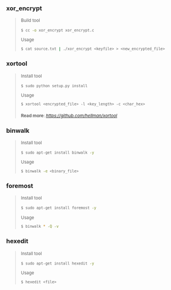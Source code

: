 ### xor_encrypt
><small>Build tool
>```bash
>$ cc -o xor_encrypt xor_encrypt.c
>```
>Usage
>```bash
>$ cat source.txt | ./xor_encrypt <keyfile> > <new_encrypted_file>
>```
></small>
  
### xortool
><small>Install tool
>```bash
>$ sudo python setup.py install
>```
>Usage
>```bash
>$ xortool <encrypted_file> -l <key_length> -c <char_hex>
>```
>__Read more__: <i>https://github.com/hellman/xortool</i></small>
  
### binwalk
><small>Install tool
>```bash
>$ sudo apt-get install binwalk -y
>```
>Usage
>```bash
>$ binwalk -e <binary_file>
>```
></small>
  
### foremost
><small>Install tool
>```bash
>$ sudo apt-get install foremost -y
>```
>Usage
>```bash
>$ binwalk * -Q -v
>```
></small>

### hexedit
><small>Install tool
>```bash
>$ sudo apt-get install hexedit -y
>```
>Usage
>```bash
>$ hexedit <file>
>```
></small>

